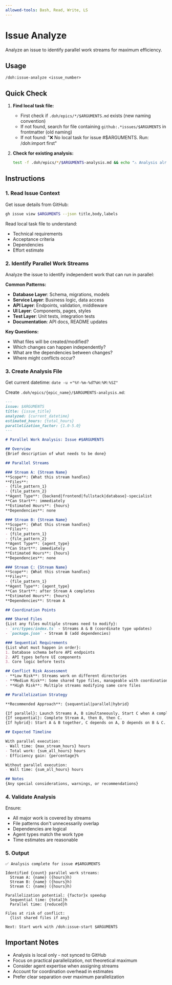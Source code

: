 ```yaml
---
allowed-tools: Bash, Read, Write, LS
---
```


# Issue Analyze

Analyze an issue to identify parallel work streams for maximum efficiency.

## Usage
```
/doh:issue-analyze <issue_number>
```

## Quick Check

1. **Find local task file:**
   - First check if `.doh/epics/*/$ARGUMENTS.md` exists (new naming convention)
   - If not found, search for file containing `github:.*issues/$ARGUMENTS` in frontmatter (old naming)
   - If not found: "❌ No local task for issue #$ARGUMENTS. Run: /doh:import first"

2. **Check for existing analysis:**
   ```bash
   test -f .doh/epics/*/$ARGUMENTS-analysis.md && echo "⚠️ Analysis already exists. Overwrite? (yes/no)"
   ```

## Instructions

### 1. Read Issue Context

Get issue details from GitHub:
```bash
gh issue view $ARGUMENTS --json title,body,labels
```

Read local task file to understand:
- Technical requirements
- Acceptance criteria
- Dependencies
- Effort estimate

### 2. Identify Parallel Work Streams

Analyze the issue to identify independent work that can run in parallel:

**Common Patterns:**
- **Database Layer**: Schema, migrations, models
- **Service Layer**: Business logic, data access
- **API Layer**: Endpoints, validation, middleware
- **UI Layer**: Components, pages, styles
- **Test Layer**: Unit tests, integration tests
- **Documentation**: API docs, README updates

**Key Questions:**
- What files will be created/modified?
- Which changes can happen independently?
- What are the dependencies between changes?
- Where might conflicts occur?

### 3. Create Analysis File

Get current datetime: `date -u +"%Y-%m-%dT%H:%M:%SZ"`

Create `.doh/epics/{epic_name}/$ARGUMENTS-analysis.md`:

```markdown
---
issue: $ARGUMENTS
title: {issue_title}
analyzed: {current_datetime}
estimated_hours: {total_hours}
parallelization_factor: {1.0-5.0}
---

# Parallel Work Analysis: Issue #$ARGUMENTS

## Overview
{Brief description of what needs to be done}

## Parallel Streams

### Stream A: {Stream Name}
**Scope**: {What this stream handles}
**Files**:
- {file_pattern_1}
- {file_pattern_2}
**Agent Type**: {backend|frontend|fullstack|database}-specialist
**Can Start**: immediately
**Estimated Hours**: {hours}
**Dependencies**: none

### Stream B: {Stream Name}
**Scope**: {What this stream handles}
**Files**:
- {file_pattern_1}
- {file_pattern_2}
**Agent Type**: {agent_type}
**Can Start**: immediately
**Estimated Hours**: {hours}
**Dependencies**: none

### Stream C: {Stream Name}
**Scope**: {What this stream handles}
**Files**:
- {file_pattern_1}
**Agent Type**: {agent_type}
**Can Start**: after Stream A completes
**Estimated Hours**: {hours}
**Dependencies**: Stream A

## Coordination Points

### Shared Files
{List any files multiple streams need to modify}:
- `src/types/index.ts` - Streams A & B (coordinate type updates)
- `package.json` - Stream B (add dependencies)

### Sequential Requirements
{List what must happen in order}:
1. Database schema before API endpoints
2. API types before UI components
3. Core logic before tests

## Conflict Risk Assessment
- **Low Risk**: Streams work on different directories
- **Medium Risk**: Some shared type files, manageable with coordination
- **High Risk**: Multiple streams modifying same core files

## Parallelization Strategy

**Recommended Approach**: {sequential|parallel|hybrid}

{If parallel}: Launch Streams A, B simultaneously. Start C when A completes.
{If sequential}: Complete Stream A, then B, then C.
{If hybrid}: Start A & B together, C depends on A, D depends on B & C.

## Expected Timeline

With parallel execution:
- Wall time: {max_stream_hours} hours
- Total work: {sum_all_hours} hours
- Efficiency gain: {percentage}%

Without parallel execution:
- Wall time: {sum_all_hours} hours

## Notes
{Any special considerations, warnings, or recommendations}
```

### 4. Validate Analysis

Ensure:
- All major work is covered by streams
- File patterns don't unnecessarily overlap
- Dependencies are logical
- Agent types match the work type
- Time estimates are reasonable

### 5. Output

```
✅ Analysis complete for issue #$ARGUMENTS

Identified {count} parallel work streams:
  Stream A: {name} ({hours}h)
  Stream B: {name} ({hours}h)
  Stream C: {name} ({hours}h)
  
Parallelization potential: {factor}x speedup
  Sequential time: {total}h
  Parallel time: {reduced}h

Files at risk of conflict:
  {list shared files if any}

Next: Start work with /doh:issue-start $ARGUMENTS
```

## Important Notes

- Analysis is local only - not synced to GitHub
- Focus on practical parallelization, not theoretical maximum
- Consider agent expertise when assigning streams
- Account for coordination overhead in estimates
- Prefer clear separation over maximum parallelization